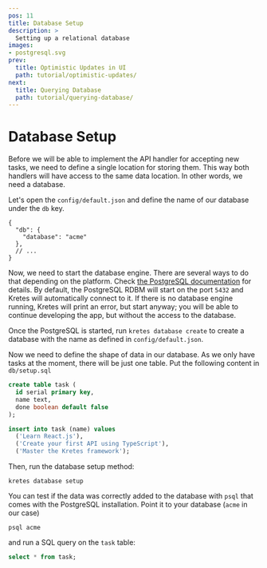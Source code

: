```yaml
---
pos: 11
title: Database Setup
description: >
  Setting up a relational database
images:
- postgresql.svg
prev:
  title: Optimistic Updates in UI 
  path: tutorial/optimistic-updates/
next:
  title: Querying Database 
  path: tutorial/querying-database/
---
```


# Database Setup

Before we will be able to implement the API handler for accepting new tasks, we need to define a single location for storing them. This way both handlers will have access to the same data location. In other words, we need a database.

Let's open the `config/default.json` and define the name of our database under the `db` key.

```json{2-4}
{
  "db": {
    "database": "acme"
  },
  // ...
}
```

Now, we need to start the database engine. There are several ways to do that depending on the platform. Check [the PostgreSQL documentation](https://www.postgresql.org/download/) for details. By default, the PostgreSQL RDBM will start on the port `5432` and Kretes will automatically connect to it. If there is no database engine running, Kretes will print an error, but start anyway; you will be able to continue developing the app, but without the access to the database.

Once the PostgreSQL is started, run `kretes database create` to create a database with the name as defined in `config/default.json`.

Now we need to define the shape of data in our database. As we only have tasks at the moment, there will be just one table. Put the following content in `db/setup.sql`

```sql
create table task (
  id serial primary key,
  name text,
  done boolean default false
);

insert into task (name) values
  ('Learn React.js'),
  ('Create your first API using TypeScript'),
  ('Master the Kretes framework');
```

Then, run the database setup method:

```
kretes database setup
```

You can test if the data was correctly added to the database with `psql` that comes with the PostgreSQL installation. Point it to your database (`acme` in our case)

```
psql acme
```

and run a SQL query on the `task` table:

```sql
select * from task;
```
